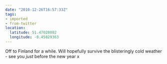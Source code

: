 ```yaml
---
date: "2010-12-26T16:57:33Z"
tags:
- imported
- from-twitter
location:
  latitude: 51.47028082
  longitude: -0.45829363
---
```

Off to Finland for a while. Will hopefully survive the blisteringly cold weather - see you *just* before the new year x
